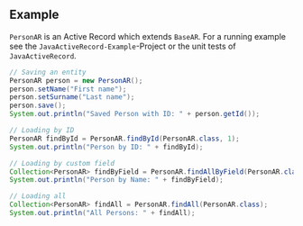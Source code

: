 ## Example
`PersonAR` is an Active Record which extends `BaseAR`. For a running example see the `JavaActiveRecord-Example`-Project or the unit tests of `JavaActiveRecord`.
```java
// Saving an entity
PersonAR person = new PersonAR();
person.setName("First name");
person.setSurname("Last name");
person.save();
System.out.println("Saved Person with ID: " + person.getId());

// Loading by ID
PersonAR findById = PersonAR.findById(PersonAR.class, 1);
System.out.println("Person by ID: " + findById);

// Loading by custom field
Collection<PersonAR> findByField = PersonAR.findAllByField(PersonAR.class, "name", "First name");
System.out.println("Person by Name: " + findByField);

// Loading all
Collection<PersonAR> findAll = PersonAR.findAll(PersonAR.class);
System.out.println("All Persons: " + findAll);
```
